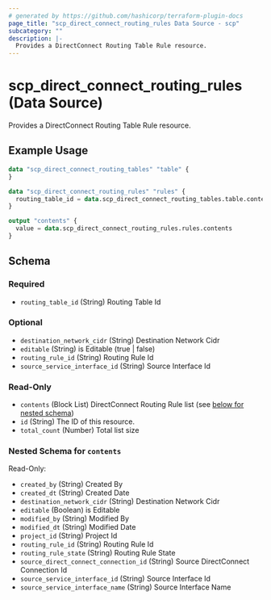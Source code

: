 ```yaml
---
# generated by https://github.com/hashicorp/terraform-plugin-docs
page_title: "scp_direct_connect_routing_rules Data Source - scp"
subcategory: ""
description: |-
  Provides a DirectConnect Routing Table Rule resource.
---
```


# scp_direct_connect_routing_rules (Data Source)

Provides a DirectConnect Routing Table Rule resource.

## Example Usage

```terraform
data "scp_direct_connect_routing_tables" "table" {
}

data "scp_direct_connect_routing_rules" "rules" {
  routing_table_id = data.scp_direct_connect_routing_tables.table.contents[0].routing_table_id
}

output "contents" {
  value = data.scp_direct_connect_routing_rules.rules.contents
}
```

<!-- schema generated by tfplugindocs -->
## Schema

### Required

- `routing_table_id` (String) Routing Table Id

### Optional

- `destination_network_cidr` (String) Destination Network Cidr
- `editable` (String) is Editable (true | false)
- `routing_rule_id` (String) Routing Rule Id
- `source_service_interface_id` (String) Source Interface Id

### Read-Only

- `contents` (Block List) DirectConnect Routing Rule list (see [below for nested schema](#nestedblock--contents))
- `id` (String) The ID of this resource.
- `total_count` (Number) Total list size

<a id="nestedblock--contents"></a>
### Nested Schema for `contents`

Read-Only:

- `created_by` (String) Created By
- `created_dt` (String) Created Date
- `destination_network_cidr` (String) Destination Network Cidr
- `editable` (Boolean) is Editable
- `modified_by` (String) Modified By
- `modified_dt` (String) Modified Date
- `project_id` (String) Project Id
- `routing_rule_id` (String) Routing Rule Id
- `routing_rule_state` (String) Routing Rule State
- `source_direct_connect_connection_id` (String) Source DirectConnect Connection Id
- `source_service_interface_id` (String) Source Interface Id
- `source_service_interface_name` (String) Source Interface Name


